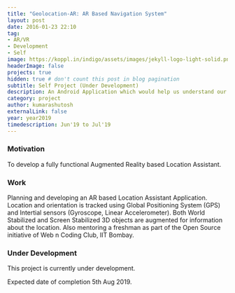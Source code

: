 ```yaml
---
title: "Geolocation-AR: AR Based Navigation System"
layout: post
date: 2016-01-23 22:10
tag:
- AR/VR
- Development
- Self
image: https://koppl.in/indigo/assets/images/jekyll-logo-light-solid.png
headerImage: false
projects: true
hidden: true # don't count this post in blog pagination
subtitle: Self Project (Under Development)
description: An Android Application which would help us understand our surrounding better. Can be used in navigation and augmenting nearby shops and restaurants.
category: project
author: kumarashutosh
externalLink: false
year: year2019
timedescription: Jun'19 to Jul'19
---
```


### Motivation

To develop a fully functional Augmented Reality based Location Assistant.


### Work

Planning and developing an AR based Location Assistant Application. Location and orientation is tracked using Global Positioning System (GPS) and Intertial sensors (Gyroscope, Linear Accelerometer). Both World Stabilized and Screen Stabilized 3D objects are augmented for information about the location. Also mentoring a freshman as part of the Open Source initiative of Web n Coding Club, IIT Bombay.

### Under Development

This project is currently under development. 

Expected date of completion 5th Aug 2019.
